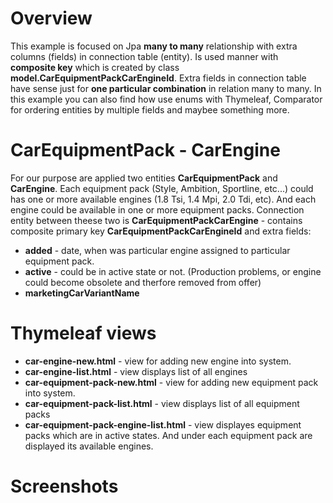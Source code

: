 # Overview
  This example is focused on Jpa **many to many** relationship with extra columns (fields) in connection table (entity). Is used manner 
with **composite key** which is created by class **model.CarEquipmentPackCarEngineId**. Extra fields in connection table have sense 
just for **one particular combination** in relation many to many. In this example you can also find how use enums with Thymeleaf, Comparator for 
ordering entities by multiple fields and maybee something more.

# CarEquipmentPack - CarEngine
  For our purpose are applied two entities **CarEquipmentPack** and **CarEngine**. Each equipment pack (Style, Ambition, Sportline, etc...) could has
one or more available engines (1.8 Tsi, 1.4 Mpi, 2.0 Tdi, etc). And each engine could be available in one or more equipment packs. Connection entity between theese 
two is **CarEquipmentPackCarEngine** - contains composite primary key **CarEquipmentPackCarEngineId** and extra fields:
+ **added** - date, when was particular engine assigned to particular equipment pack.
+ **active** - could be in active state or not. (Production problems, or engine could become obsolete and therfore removed from offer)
+ **marketingCarVariantName**

# Thymeleaf views

+ **car-engine-new.html** - view for adding new engine into system.
+ **car-engine-list.html** - view displays list of all engines
+ **car-equipment-pack-new.html** - view for adding new equipment pack into system.
+ **car-equipment-pack-list.html** - view displays list of all equipment packs
+ **car-equipment-pack-engine-list.html** - view displayes equipment packs which are in active states. And under each equipment pack are
             displayed its available engines.

# Screenshots



  
